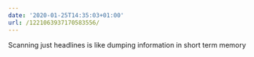 ```yaml
---
date: '2020-01-25T14:35:03+01:00'
url: /1221063937170583556/
---
```

Scanning just headlines is like dumping information in short term memory
